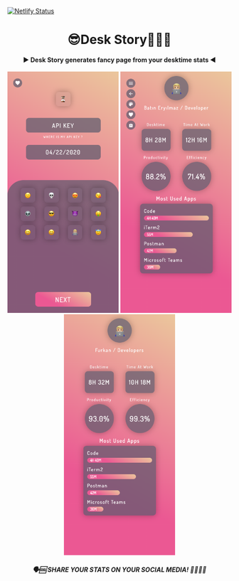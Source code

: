 [![Netlify Status](https://api.netlify.com/api/v1/badges/cc0b0000-c844-41da-9661-faf29d4f9837/deploy-status)](https://deskstory.life)

<h1 align="center">
  😎Desk Story👨🏼‍💻
</h1>
<h4 align="center">
  ▶️ Desk Story generates fancy page from your desktime stats ◀️
</h4>
<div align="center" >
  <img src="./src/assets/images/page1.png" width="250" alt="Page-1"/>
  <img src="./src/assets/images/page2-menu.png" width="250" alt="Page-2-with-menu"/>
  <img src="./src/assets/images/page2.png" width="250" alt="Page-2"/>
</div>
<h5 align="center">
  🗣🆒 SHARE YOUR STATS ON YOUR SOCIAL MEDIA! 💃🏼🕺🏾
</h5>